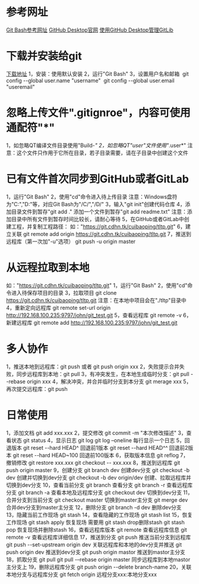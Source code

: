 # 参考网址

[Git Bash参考网址](https://www.open-open.com/lib/view/open1414396787325.html)
[GitHub Desktop官网](https://docs.github.com/cn/desktop)
[使用GitHub Desktop管理GitLib](https://blog.csdn.net/towrabbit/article/details/95224578)

# 下载并安装给git
[下载地址](http://git-scm.com/downloads)
1，安装：使用默认安装
2，运行"Git Bash"
3，设置用户名和邮箱
​     git config --global user.name "username"
​     git config --global user.email "useremail"

# 忽略上传文件".gitignroe"，内容可使用通配符"*"
 1，如忽略QT编译文件目录使用"Build-*"
 2，如忽略QT"user"文件使用"*.user*"
注意：这个文件只作用于它所在目录，若子目录需要，请在子目录中创建这个文件

# 已有文件首次同步到GitHub或者GitLab
1，运行"Git Bash"
2，使用"cd"命令进入待上传目录
     注意：Windows盘符为"C:","D:"等，对应Git Bash为"/C/","/D/"
3，输入"git init"创建代码仓库
4，添加目录文件到暂存"git add ."
     添加一个文件到暂存"git add readme.txt"
     注意：添加目录中所有文件到暂存时间比较长，请耐心等待
5，在GitHub或者GitLab中创建工程，并复制工程路径：
     如："https://git.cdhn.tk/cuibaoping/tltp.git"
6，建立关联
     git remote add origin https://git.cdhn.tk/cuibaoping/tltp.git
7，推送到远程库（第一次加"-u"选项）
     git push -u origin master

# 从远程拉取到本地
如："https://git.cdhn.tk/cuibaoping/tltp.git"
1，运行"Git Bash"
2，使用"cd"命令进入待保存项目的目录
3，拉取项目
     git clone https://git.cdhn.tk/cuibaoping/tltp.git
     注意：在本地中项目会在"./tltp"目录中
4，重新定向远程库
     git remote set-url origin http://192.168.100.235:9797/john/git_test.git
5，查看远程库
     git remote -v
6，新建远程库
     git remote add http://192.168.100.235:9797/john/git_test.git

# 多人协作
1，推送本地到远程库：git push 或者 git push origin xxx
2，失败提示合并失败，同步远程库到本地：git pull
3，有冲突发生，在本地生成临时分支：git pull --rebase origin xxx 
4，解决冲突，并合并临时分支到本分支 git merage xxx
5，再次提交远程库：git push

# 日常使用
1，添加文档
     git add xxx.xxx
2，提交修改
     git commit -m "本次修改描述"
3，查看状态
     git status
4，显示日志
     git log
     git log –oneline		每行显示一个日志
5，回退版本
     git reset --hard HEAD^	回退前1版本
     git reset --hard HEAD^^	回退前2版本
     git reset --hard HEAD~100	回退前100版本
6，获取版本信息
     git reflog
7，撤销修改
     git restore xxx.xxx
     git checkout -- xxx.xxx
8，推送到远程库
     git push origin master
9，创建分支
     git branch dev		创建dev分支
     git checkout -b dev	创建并切换到dev分支
     git checkout -b dev  origin/dev	创建、拉取远程库并切换到dev分支
10，查看当前分支
     git branch	查看分支
     git branch -r	查看远程库分支
     git branch -a	查看本地及远程库分支
     git checkout dev	切换到dev分支
11，合并分支到当前分支
     git checkout master	切换到master主分支
     git merge dev		合并dev分支到master主分支
12，删除分支
     git branch -d dev		删除dev分支
13，隐藏当前工作现场
     git stash
14，查看隐藏的工作现场
     git stash list
15，恢复工作现场
     git stash apply	恢复现场 需要用 git stash drop删除stash
     git stash pop	恢复现场并删除stash
16，查看远程库版本
     git remote	查看远程库信息
     git remote -v	查看远程库详细信息
17，推送到分支
     git push			推送当前分支到远程库
     git push --set-upstream origin dev	关联远程库和本地的dev分支并推送
     git push origin dev		推送到dev分支
     git push origin mastor		推送到mastor主分支
18，抓取分支
     git pull
     git pull -–rebase origin master	同步远程库到本地mastor主分支上
19，删除远程库分支
      git push origin --delete branch-name
20，关联本地分支与远程库分支
     git fetch origin 远程分支xxx:本地分支xxx





